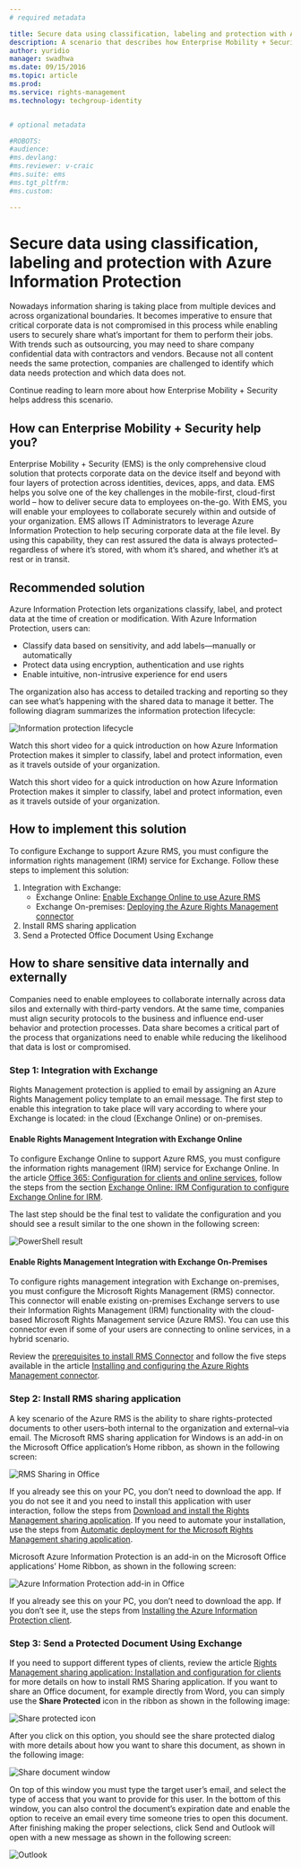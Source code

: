 ```yaml
---
# required metadata

title: Secure data using classification, labeling and protection with Azure Information Protection | Azure Information Protection
description: A scenario that describes how Enterprise Mobility + Security can be used to classify, label and protect data by leveraging Microsoft Azure Information Protection capabilities.
author: yuridio
manager: swadhwa
ms.date: 09/15/2016
ms.topic: article
ms.prod:
ms.service: rights-management
ms.technology: techgroup-identity


# optional metadata

#ROBOTS:
#audience:
#ms.devlang:
#ms.reviewer: v-craic
#ms.suite: ems
#ms.tgt_pltfrm:
#ms.custom:

---
```


# Secure data using classification, labeling and protection with Azure Information Protection 

Nowadays information sharing is taking place from multiple devices and across organizational boundaries.  It becomes imperative to ensure that critical corporate data is not compromised in this process while enabling users to securely share what’s important for them to perform their jobs. With trends such as outsourcing, you may need to share company confidential data with contractors and vendors. Because not all content needs the same protection, companies are challenged to identify which data needs protection and which data does not.

Continue reading to learn more about how Enterprise Mobility + Security helps address this scenario.

## How can Enterprise Mobility + Security help you?
 
Enterprise Mobility + Security (EMS) is the only comprehensive cloud solution that protects corporate data on the device itself and beyond with four layers of protection across identities, devices, apps, and data. EMS helps you solve one of the key challenges in the mobile-first, cloud-first world – how to deliver secure data to employees on-the-go. With EMS, you will enable your employees to collaborate securely within and outside of your organization. EMS allows IT Administrators to leverage Azure Information Protection to help securing corporate data at the file level. By using this capability, they can rest assured the data is always protected–regardless of where it’s stored, with whom it’s shared, and whether it’s at rest or in transit. 

## Recommended solution

Azure Information Protection lets organizations classify, label, and protect data at the time of creation or modification. With Azure Information Protection, users can:

- Classify data based on sensitivity, and add labels—manually or automatically
- Protect data using encryption, authentication and use rights
- Enable intuitive, non-intrusive experience for end users

The organization also has access to detailed tracking and reporting so they can see what’s happening with the shared data to manage it better. The following diagram summarizes the information protection lifecycle:

![Information protection lifecycle](../media/infoprotect-secure-classify-scenario-fig1.png)

Watch this short video for a quick introduction on how Azure Information Protection makes it simpler to classify, label and protect information, even as it travels outside of your organization.

Watch this short video for a quick introduction on how Azure Information Protection makes it simpler to classify, label and protect information, even as it travels outside of your organization.



## How to implement this solution

To configure Exchange  to support Azure RMS, you must configure the information rights management (IRM) service for Exchange. Follow these steps to implement this solution:

1. Integration with Exchange:
	- Exchange Online: [Enable Exchange Online to use Azure RMS](../deploy-use/configure-office365.md#exchange-online-irm-configuration)
	- Exchange On-premises: [Deploying the Azure Rights Management connector](../deploy-use/deploy-rms-connector.md)
2. Install RMS sharing application
3. Send a Protected Office Document Using Exchange


## How to share sensitive data internally and externally

Companies need to enable employees to collaborate internally across data silos and externally with third-party vendors. At the same time, companies must align security protocols to the business and influence end-user behavior and protection processes. Data share becomes a critical part of the process that organizations need to enable while reducing the likelihood that data is lost or compromised.

### Step 1: Integration with Exchange

Rights Management protection is applied to email by assigning  an Azure Rights Management policy template to an email message. The first step to enable this integration to take place will vary according to where your Exchange is located: in the cloud (Exchange Online) or on-premises. 

#### Enable Rights Management Integration with Exchange Online

To configure Exchange Online to support Azure RMS, you must configure the information rights management (IRM) service for Exchange Online. In the article [Office 365: Configuration for clients and online services](../deploy-use/configure-office365.md), follow the steps from the section [Exchange Online: IRM Configuration to configure Exchange Online for IRM](../deploy-use/configure-office365.md#exchange-online-irm-configuration#exchange-online-irm-configuration).

The last step should be the final test to validate the configuration and you should see a result similar to the one shown in the following screen:

![PowerShell result](../media/infoprotect-share-sensitive-data-scenario-fig2.png)

#### Enable Rights Management Integration with Exchange On-Premises

To configure rights management integration with Exchange on-premises, you must configure the Microsoft Rights Management (RMS) connector. This connector will enable existing on-premises Exchange servers to use their Information Rights Management (IRM) functionality with the cloud-based Microsoft Rights Management service (Azure RMS). You can use this connector even if some of your users are connecting to online services, in a hybrid scenario.

Review the [prerequisites to install RMS Connector](../deploy-use/deploy-rms-connector.md#prerequisites-for-the-rms-connector) and follow the five steps available in the article [Installing and configuring the Azure Rights Management connector](../deploy-use/install-configure-rms-connector.md).

### Step 2: Install RMS sharing application

A key scenario of the Azure RMS is the ability to share rights-protected documents to other users–both internal to the organization and external–via email. The Microsoft RMS sharing application for Windows is an add-in on the Microsoft Office application’s Home ribbon, as shown in the following screen:

![RMS Sharing in Office](../media/infoprotect-share-sensitive-data-scenario-fig3.png)

If you already see this on your PC, you don’t need to download the app. If you do not see it and you need to install this application with user interaction, follow the steps from [Download and install the Rights Management sharing application](../rms-client/install-sharing-app.md). If you need to automate your installation, use the steps from [Automatic deployment for the Microsoft Rights Management sharing application](../rms-client/sharing-app-admin-guide.md#automatic-deployment-for-the-microsoft-rights-management-sharing-application).

Microsoft Azure Information Protection is an add-in on the Microsoft Office applications’ Home Ribbon, as shown in the following screen: 

![Azure Information Protection add-in in Office](../media/infoprotect-share-sensitive-data-scenario-fig4.png)

If you already see this on your PC, you don’t need to download the app. If you don’t see it, use the steps from [Installing the Azure Information Protection client](../rms-client/info-protect-client.md).

### Step 3: Send a Protected Document Using Exchange

If you need to support different types of clients, review the article [Rights Management sharing application: Installation and configuration for clients](../deploy-use/configure-sharing-app.md) for more details on how to install RMS Sharing application. If you want to share an Office document, for example directly from Word, you can simply use the **Share Protected** icon in the ribbon as shown in the following image:

![Share protected icon](../media/infoprotect-share-sensitive-data-scenario-fig5.png)

After you click on this option, you should see the share protected dialog with more details about how you want to share this document, as shown in the following image:

![Share document window](../media/infoprotect-share-sensitive-data-scenario-fig6.png)

On top of this window you must type the target user’s email, and select the type of access that you want to provide for this user. In the bottom of this window, you can also control the document’s expiration date and enable the option to receive an email every time someone tries to open this document. After finishing making the proper selections, click Send and Outlook will open with a new message as shown in the following screen:

![Outlook](../media/infoprotect-share-sensitive-data-scenario-fig7.png)